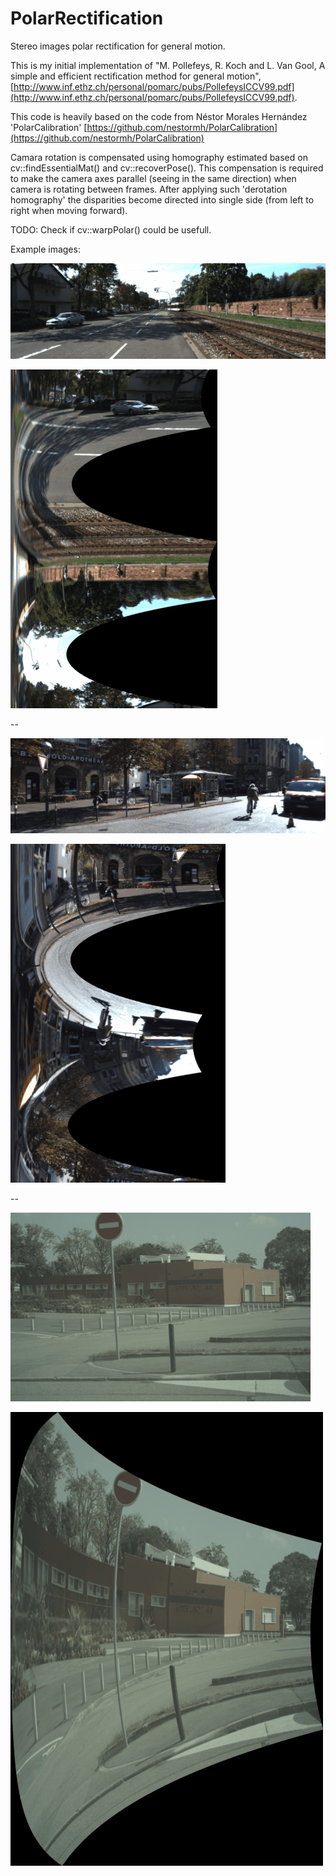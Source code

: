 # PolarRectification

Stereo images polar rectification for general motion.



This is my initial implementation of "M. Pollefeys, R. Koch and L. Van Gool, A simple and efficient rectification method for general motion", 
[http://www.inf.ethz.ch/personal/pomarc/pubs/PollefeysICCV99.pdf](http://www.inf.ethz.ch/personal/pomarc/pubs/PollefeysICCV99.pdf).

 This code is heavily based on the code from Néstor Morales Hernández 'PolarCalibration' 
 [https://github.com/nestormh/PolarCalibration](https://github.com/nestormh/PolarCalibration)


Camara rotation is compensated using homography estimated based on cv::findEssentialMat() and cv::recoverPose().
This compensation is required to make the camera axes parallel (seeing in the same direction) when camera is rotating between frames.
After applying such 'derotation homography' the disparities become directed into single side (from left to right when moving forward).

TODO: Check if cv::warpPolar() could be usefull.


Example images:

![test-images/2011_09_26_drive_0001_sync-63-64/2011_09_26_drive_0001_sync-63-64.gif](test-images/2011_09_26_drive_0001_sync-63-64/2011_09_26_drive_0001_sync-63-64.gif)

![test-images/2011_09_26_drive_0001_sync-63-64/2011_09_26_drive_0001_sync-63-64-polar.gif](test-images/2011_09_26_drive_0001_sync-63-64/2011_09_26_drive_0001_sync-63-64-polar.gif)


--

![test-images/2011_09_26_drive_0005_sync-83-84/2011_09_26_drive_0005_sync-83-84.gif](test-images/2011_09_26_drive_0005_sync-83-84/2011_09_26_drive_0005_sync-83-84.gif)

![test-images/2011_09_26_drive_0005_sync-83-84/2011_09_26_drive_0005_sync-83-84-polar.gif](test-images/2011_09_26_drive_0005_sync-83-84/2011_09_26_drive_0005_sync-83-84-polar.gif)


--

![test-images/India/India.gif](test-images/India/India.gif)

![test-images/India/India-polar.gif](test-images/India/India-polar.gif)


